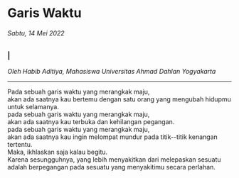 # Garis Waktu

###### Sabtu, 14 Mei 2022

### |

_Oleh Habib Aditiya, Mahasiswa Universitas Ahmad Dahlan Yogyakarta_

---

Pada sebuah garis waktu yang merangkak maju, 
<br>
akan ada saatnya kau bertemu dengan satu orang yang mengubah hidupmu untuk selamanya.
<br>
pada sebuah garis waktu yang merangkak maju,
<br>
akan ada saatnya kau terbuka dan kehilangan pegangan.
<br>
pada sebuah garis waktu yang merangkak maju,
<br>
akan ada saatnya kau ingin melompat mundur pada titik--titik kenangan tertentu.
<br>
Maka, ikhlaskan saja kalau begitu.
<br>
Karena sesungguhnya, yang lebih menyakitkan dari melepaskan sesuatu adalah berpegangan pada sesuatu yang menyakitimu secara perlahan.
<br>
